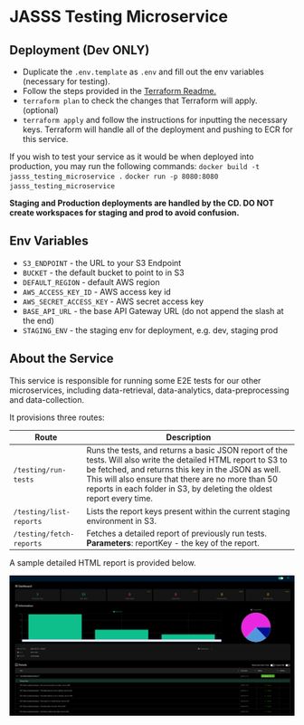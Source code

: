 # JASSS Testing Microservice

## Deployment (Dev ONLY)

- Duplicate the `.env.template` as `.env` and fill out the env variables (necessary for testing).
- Follow the steps provided in the [Terraform Readme.](../terraform/README.md)
- `terraform plan` to check the changes that Terraform will apply. (optional)
- `terraform apply` and follow the instructions for inputting the necessary keys. Terraform will handle all of the deployment and pushing to ECR for this service.

If you wish to test your service as it would be when deployed into production, you may run the following commands:
`docker build -t jasss_testing_microservice .`
`docker run -p 8080:8080 jasss_testing_microservice`

**Staging and Production deployments are handled by the CD. DO NOT create workspaces for staging and prod to avoid confusion.**

## Env Variables

- `S3_ENDPOINT` - the URL to your S3 Endpoint
- `BUCKET` - the default bucket to point to in S3
- `DEFAULT_REGION` - default AWS region
- `AWS_ACCESS_KEY_ID` - AWS access key id
- `AWS_SECRET_ACCESS_KEY` - AWS secret access key
- `BASE_API_URL` - the base API Gateway URL (do not append the slash at the end)
- `STAGING_ENV` - the staging env for deployment, e.g. dev, staging prod

## About the Service

This service is responsible for running some E2E tests for our other microservices, including data-retrieval, data-analytics, data-preprocessing
and data-collection.

It provisions three routes:

| **Route**                | **Description**                                                                                                                                                                                                                                                                                    |
| ------------------------ | -------------------------------------------------------------------------------------------------------------------------------------------------------------------------------------------------------------------------------------------------------------------------------------------------- |
| `/testing/run-tests`     | Runs the tests, and returns a basic JSON report of the tests. Will also write the detailed HTML report to S3 to be fetched, and returns this key in the JSON as well. This will also ensure that there are no more than 50 reports in each folder in S3, by deleting the oldest report every time. |
| `/testing/list-reports`  | Lists the report keys present within the current staging environment in S3.                                                                                                                                                                                                                        |
| `/testing/fetch-reports` | Fetches a detailed report of previously run tests. **Parameters**: reportKey - the key of the report.                                                                                                                                                                                              |

A sample detailed HTML report is provided below.

![alt text](image.png)
